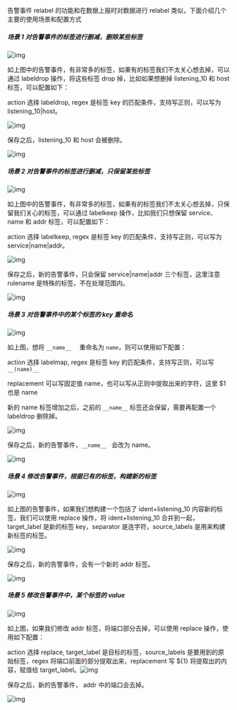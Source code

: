告警事件 relabel 的功能和在数据上报时对数据进行 relabel 类似，下面介绍几个主要的使用场景和配置方式

##### **场景 1 对告警事件的标签进行删减，删除某些标签**

![img](http://download.flashcat.cloud/uPic/5eecdaf48460cde55ff344a279021d5238eed2ac5b1362b54a94cefac92b8e65b2bdfab878cb955439e8703ac5556d0d7fe9e90b550cdc484a0654be6fbfbdc9275201e154bd53f153db781ab54bf4dd6dd84e33fd71031ad788df21fd98061e.png)

如上图中的告警事件，有非常多的标签，如果有的标签我们不太关心想去掉，可以通过 labeldrop 操作，将这些标签 drop 掉，比如如果想删掉 listening_10 和 host 标签，可以配置如下：

action 选择 labeldrop, regex 是标签 key 的匹配条件，支持写正则，可以写为 listening_10|host。

![img](http://download.flashcat.cloud/uPic/5eecdaf48460cde55ff344a279021d5238eed2ac5b1362b54a94cefac92b8e65b2bdfab878cb955439e8703ac5556d0dfc7446a1f152f0de5391ffd517912103935bf579df97c45a18bfc402100b9ed27911790075a67b525769146d813d0b1f.png)

保存之后，listening_10 和 host 会被删除。

![img](http://download.flashcat.cloud/uPic/5eecdaf48460cde55ff344a279021d5238eed2ac5b1362b54a94cefac92b8e65b2bdfab878cb955439e8703ac5556d0d7c6a0f38d539d23bfe13ba1be54b2eb560500c2d6c17d92c925c5399406125525d940fa51d4aa0210872c2bb71eaaeab.png)

##### **场景 2 对告警事件的标签进行删减，只保留某些标签**

![img](http://download.flashcat.cloud/uPic/5eecdaf48460cde55ff344a279021d5238eed2ac5b1362b54a94cefac92b8e65b2bdfab878cb955439e8703ac5556d0d7fe9e90b550cdc484a0654be6fbfbdc9275201e154bd53f153db781ab54bf4dd6dd84e33fd71031ad788df21fd98061e-20240716163623474.png)

如上图中的告警事件，有非常多的标签，如果有的标签我们不太关心想去掉，只保留我们关心的标签，可以通过 labelkeep 操作，比如我们只想保留 service、name 和 addr 标签，可以配置如下：

action 选择 labelkeep, regex 是标签 key 的匹配条件，支持写正则，可以写为 service|name|addr。

![img](http://download.flashcat.cloud/uPic/5eecdaf48460cde55ff344a279021d5238eed2ac5b1362b54a94cefac92b8e65b2bdfab878cb955439e8703ac5556d0dd2a47a113d102b8c2cf8b2c18a0bc65ad0b54357f75f8cbee9a775537e9980fde8eeb32737da35474ccb339b26baf4ec.png)

保存之后，新的告警事件，只会保留 service|name|addr 三个标签，这里注意 rulename 是特殊的标签，不在处理范围内。

![img](https://alidocs.dingtalk.com/core/api/resources/img/5eecdaf48460cde55ff344a279021d5238eed2ac5b1362b54a94cefac92b8e65b2bdfab878cb955439e8703ac5556d0d00e652a286771433a7727a127b1543073a106d063c8091bd84658a7e9e1617c010aad195084c61850eda98c701a25dbf?tmpCode=c70f2aed-e150-49d8-8d64-39abc81fbd19)

##### **场景 3 对告警事件中的某个标签的 key 重命名**

![img](http://download.flashcat.cloud/uPic/5eecdaf48460cde55ff344a279021d5238eed2ac5b1362b54a94cefac92b8e65b2bdfab878cb955439e8703ac5556d0dda1f8e63a7af05650bd323a2cc2f93b14383ac0aeb37a2c4ea921d6fb7c69dafc88a01f51ce8b4fa3b17ce1361c6c5db.png)

如上图，想将 `__name__  ` 重命名为 `name`，则可以使用如下配置：

action 选择 labelmap, regex 是标签 key 的匹配条件，支持写正则，可以写 `__(name)__`

replacement 可以写固定值 name，也可以写从正则中提取出来的字符，这里 $1 也是 name

新的 name 标签增加之后，之前的 `__name__` 标签还会保留，需要再配置一个 labeldrop 删除掉。

![img](http://download.flashcat.cloud/uPic/5eecdaf48460cde55ff344a279021d5238eed2ac5b1362b54a94cefac92b8e65b2bdfab878cb955439e8703ac5556d0d7d29b87164bd1ef6e44760523167081be94c892404e2358c288d9d2dd99ad666cfa51bbc0bf1eac73f7b3228700ac3ae.png)

保存之后，新的告警事件，`__name__ ` 会改为 name。

![img](http://download.flashcat.cloud/uPic/5eecdaf48460cde55ff344a279021d5238eed2ac5b1362b54a94cefac92b8e65b2bdfab878cb955439e8703ac5556d0da4d5c3d3025c6297378d55ef09185e722582813a78a177fecb5c1bc9c94f1db2f96bd235409cdb7419eae4d01f44dbbb.png)

##### **场景 4 修改告警事件，根据已有的标签，构建新的标签**

![img](http://download.flashcat.cloud/uPic/5eecdaf48460cde55ff344a279021d5238eed2ac5b1362b54a94cefac92b8e65b2bdfab878cb955439e8703ac5556d0dd2a47a113d102b8c30474dc31563308b821b1a62a0fe6b82d9b62769e9fddca19b7f3b04400c6db643a77e8ada3561aa.png)

如上图的告警事件，如果我们想构建一个包括了 ident+listening_10 内容新的标签，我们可以使用 replace 操作，将 ident+listening_10 合并到一起，target_label 是新的标签 key，separator 是连字符，source_labels 是用来构建新标签的标签。

![img](http://download.flashcat.cloud/uPic/5eecdaf48460cde55ff344a279021d5238eed2ac5b1362b54a94cefac92b8e65b2bdfab878cb955439e8703ac5556d0d01b1267c3bf01f6b59edef9677d1f9e97bb327a58e45651ea13dba56bbce541ed1d780bd4280bc8e4d17dc54c35c5919.png)

保存之后，新的告警事件，会有一个新的 addr 标签。

![img](http://download.flashcat.cloud/uPic/5eecdaf48460cde55ff344a279021d5238eed2ac5b1362b54a94cefac92b8e65b2bdfab878cb955439e8703ac5556d0ddf368fbc39e9272c90e6f5e457da8165f8e6450e1dd23c5378737b5a490f254d5dce735943b0e33a23b7f3618e040736.png)

##### **场景 5 修改告警事件中，某个标签的 value**

![img](http://download.flashcat.cloud/uPic/5eecdaf48460cde55ff344a279021d5238eed2ac5b1362b54a94cefac92b8e65b2bdfab878cb955439e8703ac5556d0dfba2d951131a07110b68fa843492e7fe0f62ef3c8596b0d9389ff1b851e2aa829d67fa1a1f45a8984bd6b5792c76823f.png)

如上图，如果我们修改 addr 标签，将端口部分去掉，可以使用 replace 操作，使用如下配置：

action 选择 replace, target_label 是目标的标签，source_labels 是要用到的原始标签，regex 将端口前面的部分提取出来，replacement 写 ${1} 将提取出的内容，赋值给 target_label。![img](http://download.flashcat.cloud/uPic/5eecdaf48460cde55ff344a279021d5238eed2ac5b1362b54a94cefac92b8e65b2bdfab878cb955439e8703ac5556d0db7556db413b5ebd91c5c1beee565fe8d12f1301ad7751b85b7f350c52d8f1a714fe93b6a4dbcaf5ac1308b3889bcd705.png)

保存之后，新的告警事件， addr 中的端口会去掉。

![img](http://download.flashcat.cloud/uPic/5eecdaf48460cde55ff344a279021d5238eed2ac5b1362b54a94cefac92b8e65b2bdfab878cb955439e8703ac5556d0d3363871b625c8750a15e16a5bdbe971331a13f62e19544813c611407bacc6ffcc9112bef15ce90b74513ce19c661fc97.png)
